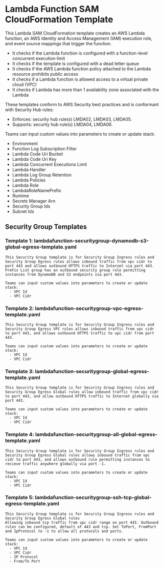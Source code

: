 # Lambda Function SAM CloudFormation Template

This Lambda SAM CloudFormation template creates an AWS Lambda function, an AWS Identity and Access Management (IAM) execution role, and event source mappings that trigger the function.

  - It checks if the Lambda function is configured with a function-level concurrent execution limit
  - It checks if the template is configured with a dead letter queue
  - It checks if the AWS Lambda function policy attached to the Lambda resource prohibits public access
  - It checks if a Lambda function is allowed access to a virtual private cloud (VPC)
  - It checks if Lambda has more than 1 availability zone associated with the Lambda

These templates conform to AWS Security best practices and is conformant with Security Hub rules:
   - Enforces: security hub rule(s) LMDA02, LMDA03, LMDA05.
   - Supports: security hub rule(s) LMDA04, LMDA06.

Teams can input custom values into parameters to create or update stack:
  - Environment
  - Function Log Subscription Filter
  - Lambda Code Uri Bucket
  - Lambda Code Uri Key
  - Lambda Concurrent Executions Limit
  - Lambda Handler
  - Lambda Log Group Retention
  - Lambda Policies
  - Lambda Role
  - LambdaRoleNamePrefix
  - Runtime
  - Secrets Manager Arn
  - Security Group Ids
  - Subnet Ids

## Security Group Templates

### Template 1: lambdafunction-securitygroup-dynamodb-s3-global-egress-template.yaml
    This Security Group template is for Security Group Ingress rules and Security Group Egress rules allows inbound traffic from vpc cidr to port 443 and allows outbound HTTPS traffic to Internet via port 443.
    PreFix List group has an outbound security group rule permitting instances from DynamoDB and S3 endpoints via port 443. 

    Teams can input custom values into parameters to create or update stack:
      - VPC Id
      - VPC Cidr

### Template 2: lambdafunction-securitygroup-vpc-egress-template.yaml
    This Security Group template is for Security Group Ingress rules and Security Group Egress VPC rules allows inbound traffic from vpc cidr to port 443, and allows outbound HTTPS traffic to vpc cidr from port 443.

    Teams can input custom values into parameters to create or update stack:
      - VPC Id
      - VPC Cidr

### Template 3: lambdafunction-securitygroup-global-egress-template.yaml
    This Security Group template is for Security Group Ingress rules and Security Group Egress Global rules allow inbound traffic from vpc cidr to port 443, and allow outbound HTTPS traffic to Internet globally via port 443.

    Teams can input custom values into parameters to create or update stack:
      - VPC Id
      - VPC Cidr

### Template 4: lambdafunction-securitygroup-all-global-egress-template.yaml
    This Security Group template is for Security Group Ingress rules and Security Group Egress Global rules allows inbound traffic from vpc cidr to port 443, and allows outbound rule permitting instances to recieve traffic anywhere globally via port -1.

    Teams can input custom values into parameters to create or update stack:
      - VPC Id
      - VPC Cidr

### Template 5: lambdafunction-securitygroup-ssh-tcp-global-egress-template.yaml
    This Security Group template is for Security Group Ingress rules and Security Group Egress Global rules 
    Allowing inbound tcp traffic from vpc cidr range on port 443. Outbound rules can be configured, default of 443 and tcp. Set ToPort, FromPort and IpProtocol to -1 to allow all protocols and ports.

    Teams can input custom values into parameters to create or update stack:
      - VPC Id
      - VPC Cidr
      - IP Protocol
      - From/To Port